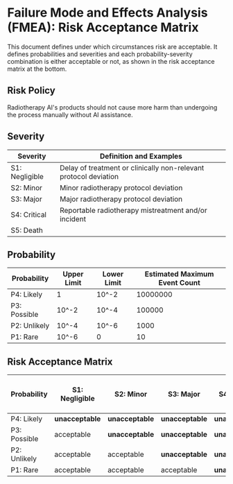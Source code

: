 <!--
This work is licensed under the Creative Commons Attribution 4.0 International
License:

    <http://creativecommons.org/licenses/by/4.0/>

Templates copyright OpenRegulatory. Originals available at:

    <https://openregulatory.com/templates/>

General content copyright Radiotherapy AI.
-->

# Failure Mode and Effects Analysis (FMEA): Risk Acceptance Matrix

This document defines under which circumstances risk are acceptable. It defines
probabilities and severities and each probability-severity combination is
either acceptable or not, as shown in the risk acceptance matrix at the bottom.

## Risk Policy

Radiotherapy AI's products should not cause more harm than undergoing the
process manually without AI assistance.

## Severity

| Severity       | Definition and Examples                                          |
| -------------- | ---------------------------------------------------------------- |
| S1: Negligible | Delay of treatment or clinically non-relevant protocol deviation |
| S2: Minor      | Minor radiotherapy protocol deviation                            |
| S3: Major      | Major radiotherapy protocol deviation                            |
| S4: Critical   | Reportable radiotherapy mistreatment and/or incident             |
| S5: Death      |                                                                  |

## Probability

| Probability  | Upper Limit | Lower Limit | Estimated Maximum Event Count |
| ------------ | ----------- | ----------- | ----------------------------- |
| P4: Likely   | 1           | 10^-2       | 10000000                      |
| P3: Possible | 10^-2       | 10^-4       | 100000                        |
| P2: Unlikely | 10^-4       | 10^-6       | 1000                          |
| P1: Rare     | 10^-6       | 0           | 10                            |

## Risk Acceptance Matrix

| Probability  | S1: Negligible   | S2: Minor        | S3: Major        | S4: Critical     | S5: Death        | Estimated Maximum Event Count |
| ------------ | ---------------- | ---------------- | ---------------- | ---------------- | ---------------- | ----------------------------- |
| P4: Likely   | **unacceptable** | **unacceptable** | **unacceptable** | **unacceptable** | **unacceptable** | 10000000                      |
| P3: Possible | acceptable       | **unacceptable** | **unacceptable** | **unacceptable** | **unacceptable** | 100000                        |
| P2: Unlikely | acceptable       | acceptable       | **unacceptable** | **unacceptable** | **unacceptable** | 1000                          |
| P1: Rare     | acceptable       | acceptable       | acceptable       | **unacceptable** | **unacceptable** | 10                            |
